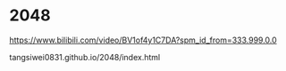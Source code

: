 # 2048

https://www.bilibili.com/video/BV1of4y1C7DA?spm_id_from=333.999.0.0

tangsiwei0831.github.io/2048/index.html
